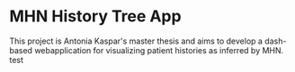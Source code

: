 # MHN History Tree App

This project is Antonia Kaspar's master thesis and aims to develop a dash-based webapplication for visualizing patient histories as inferred by MHN.
test